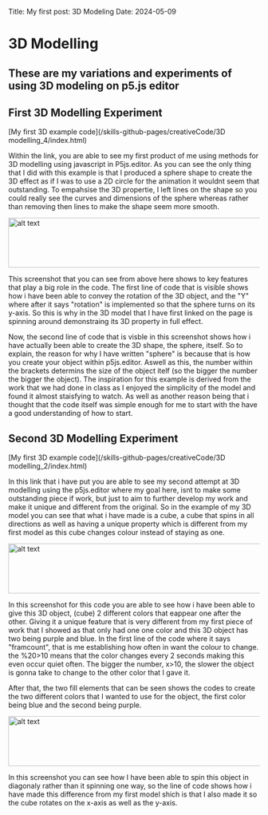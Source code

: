 Title: My first post: 3D Modeling
Date: 2024-05-09

# 3D Modelling
## These are my variations and experiments of using 3D modeling on p5.js editor


## First 3D Modelling Experiment

[My first 3D example code](/skills-github-pages/creativeCode/3D modelling_4/index.html)

Within the link, you are able to see my first product of me using methods for 3D modelling using javascript in P5js.editor. As you can see the only thing that I did with this example is that I produced a sphere shape to create the 3D effect as if I was to use a 2D circle for the animation it wouldnt seem that outstanding. To empahsise the 3D propertie, I left lines on the shape so you could really see the curves and dimensions of the sphere whereas rather than removing then lines to make the shape seem more smooth.

<img src="/skills-github-pages/Images/Screenshot 2024-05-16 at 11.53.22.png" alt="alt text" width="600" height="100">

This screenshot that you can see from above here shows to key features that play a big role in the code. The first line of code that is visible shows how i have been able to convey the rotation of the 3D object, and the "Y" where after it says "rotation" is implemented so that the sphere turns on its y-axis. So this is why in the 3D model that I have first linked on the page is spinning around demonstraing its 3D property in full effect.

Now, the second line of code that is visble in this screenshot shows how i have actually been able to create the 3D shape, the sphere, itself. So to explain, the reason for why I have written "sphere" is because that is how you create your object within p5js.editor. Aswell as this, the number within the brackets determins the size of the object itelf (so the bigger the number the bigger the object). The inspiration for this example is derived from the work that we had done in class as I enjoyed the simplicity of the model and found it almost staisfying to watch. As well as another reason being that i thought that the code itself was simple enough for me to start with the have a good understanding of how to start. 

## Second 3D Modelling Experiment


[My first 3D example code](/skills-github-pages/creativeCode/3D modelling_2/index.html)

In this link that i have put you are able to see my second attempt at 3D modelling using the p5js.editor where my goal here, isnt to make some outstanding piece if work, but just to aim to further develop my work and make it unique and different from the original. So in the example of my 3D model you can see that what i have made is a cube, a cube that spins in all directions as well as having a unique property which is different from my first model as this cube changes colour instead of staying as one. 

<img src="/skills-github-pages/Images/Screenshot 2024-05-20 at 14.22.28.png" alt="alt text" width="600" height="100">

In this screenshot for this code you are able to see how i have been able to give this 3D object, (cube) 2 different colors that eappear one after the other. Giving it a unique feature that is very different from my first piece of work that I showed as that only had one one color and this 3D object has two being purple and blue. In the first line of the code where it says "framcount", that is me establishing how often in want the colour to change. the %20>10 means that the color changes every 2 seconds making this even occur quiet often. The bigger the number, x>10, the slower the object is gonna take to change to the other color that I gave it.

After that, the two fill elements that can be seen shows the codes to create the two different colors that I wanted to use for the object, the first color being blue and the second being purple.

<img src="/skills-github-pages/Images/Screenshot 2024-05-20 at 14.38.50.png" alt="alt text" width="600" height="100">

In this screenshot you can see how I have been able to spin this object in diagonaly rather than it spinning one way, so the line of code shows how i have made this difference from my first model shich is that I also made it so the cube rotates on the x-axis as well as the y-axis.






